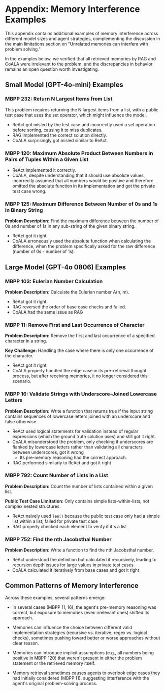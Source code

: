 # Appendix: Memory Interference Examples

This appendix contains additional examples of memory interference across different model sizes and agent strategies, complementing the discussion in the main limitations section on "Unrelated memories can interfere with problem solving."

In the examples below, 
we verified that all retrieved memories by RAG and CoALA were irrelevant to the problem, 
and the discrepancies in behavior remains an open question worth investigating.

## Small Model (GPT-4o-mini) Examples

### MBPP 232: Return N Largest Items from List

This problem requires returning the N largest items from a list, 
with a public test case that uses the set operator, 
which might influence the model.

- ReAct got misled by the test case and incorrectly used a set operation before sorting, causing it to miss duplicates.
- RAG implemented the correct solution directly.
- CoALA surprisingly got misled similar to ReAct.

### MBPP 120: Maximum Absolute Product Between Numbers in Pairs of Tuples Within a Given List
- ReAct implemented it correctly.
- CoALA, despite understanding that it should use absolute values, incorrectly assumed that all numbers would be positive and therefore omitted the absolute function in its implementation and got the private test case wrong.

### MBPP 125: Maximum Difference Between Number of 0s and 1s in Binary String

**Problem Description:** Find the maximum difference between the number of 0s and number of 1s in any sub-string of the given binary string.

- ReAct got it right.
- CoALA erroneously used the absolute function when calculating the difference, when the problem specifically asked for the raw difference (number of 0s - number of 1s).

## Large Model (GPT-4o 0806) Examples

### MBPP 103: Eulerian Number Calculation

**Problem Description:** Calculate the Eulerian number A(n, m).

- ReAct got it right.
- RAG reversed the order of base case checks and failed.
- CoALA had the same issue as RAG

### MBPP 11: Remove First and Last Occurrence of Character

**Problem Description:** Remove the first and last occurrence of a specified character in a string.

**Key Challenge:** Handling the case where there is only one occurrence of the character.

- ReAct got it right.
- CoALA properly handled the edge case in its pre-retrieval thought process, but after receiving memories, it no longer considered this scenario.

### MBPP 16: Validate Strings with Underscore-Joined Lowercase Letters

**Problem Description:** Write a function that returns true if the input string contains sequences of lowercase letters joined with an underscore and false otherwise.

- ReAct used logical statements for validation instead of regular expressions (which the ground truth solution uses) and still got it right.
- CoALA misunderstood the problem, only checking if underscores are flanked by lowercase letters rather than validating all characters between underscores, got it wrong
  - Its pre-memory reasoning had the correct approach.
- RAG performed similarly to ReAct and got it right

### MBPP 792: Count Number of Lists in a List

**Problem Description:** Count the number of lists contained within a given list.

**Public Test Case Limitation:** Only contains simple lists-within-lists, not complex nested structures.

- ReAct naively used `len()` because the public test case only had a simple list within a list, failed for private test case
- RAG properly checked each element to verify if it's a list

### MBPP 752: Find the nth Jacobsthal Number

**Problem Description:** Write a function to find the nth Jacobsthal number.

- ReAct understood the definition but calculated it recursively, leading to recursion depth issues for large values in private test cases.
- CoALA calculated it iteratively from base cases and got it right

## Common Patterns of Memory Interference

Across these examples, several patterns emerge:

- In several cases (MBPP 11, 16), the agent's pre-memory reasoning was correct, but exposure to memories (even irrelevant ones) shifted its approach.

- Memories can influence the choice between different valid implementation strategies (recursive vs. iterative, regex vs. logical checks), sometimes pushing toward better or worse approaches without clear reason.

- Memories can introduce implicit assumptions (e.g., all numbers being positive in MBPP 120) that weren't present in either the problem statement or the retrieved memory itself.

- Memory retrieval sometimes causes agents to overlook edge cases they had initially considered (MBPP 11), suggesting interference with the agent's original problem-solving process.
